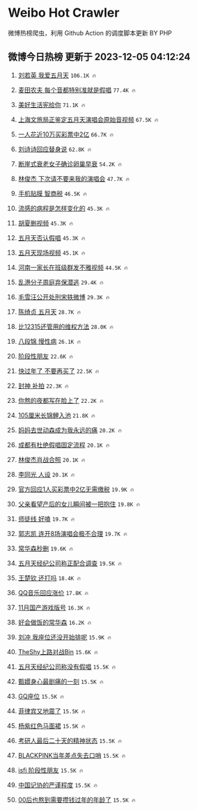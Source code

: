 # Weibo Hot Crawler 



微博热榜爬虫，利用 Github Action 的调度脚本更新 BY PHP 


## 微博今日热榜 更新于 2023-12-05 04:12:24 
1. [刘若英 我爱五月天](https://s.weibo.com/weibo?q=%E5%88%98%E8%8B%A5%E8%8B%B1%20%E6%88%91%E7%88%B1%E4%BA%94%E6%9C%88%E5%A4%A9&t=31&band_rank=1&Refer=top) `106.1K 🔥` 

1. [麦田农夫 每个音都特别准就是假唱](https://s.weibo.com/weibo?q=%E9%BA%A6%E7%94%B0%E5%86%9C%E5%A4%AB%20%E6%AF%8F%E4%B8%AA%E9%9F%B3%E9%83%BD%E7%89%B9%E5%88%AB%E5%87%86%E5%B0%B1%E6%98%AF%E5%81%87%E5%94%B1&t=31&band_rank=2&Refer=top) `77.4K 🔥` 

1. [美好生活宪给你](https://s.weibo.com/weibo?q=%23%E7%BE%8E%E5%A5%BD%E7%94%9F%E6%B4%BB%E5%AE%AA%E7%BB%99%E4%BD%A0%23&t=31&band_rank=3&Refer=top) `71.1K 🔥` 

1. [上海文旅局正鉴定五月天演唱会原始音视频](https://s.weibo.com/weibo?q=%23%E4%B8%8A%E6%B5%B7%E6%96%87%E6%97%85%E5%B1%80%E6%AD%A3%E9%89%B4%E5%AE%9A%E4%BA%94%E6%9C%88%E5%A4%A9%E6%BC%94%E5%94%B1%E4%BC%9A%E5%8E%9F%E5%A7%8B%E9%9F%B3%E8%A7%86%E9%A2%91%23&t=31&band_rank=4&Refer=top) `67.5K 🔥` 

1. [一人花近10万买彩票中2亿](https://s.weibo.com/weibo?q=%23%E4%B8%80%E4%BA%BA%E8%8A%B1%E8%BF%9110%E4%B8%87%E4%B9%B0%E5%BD%A9%E7%A5%A8%E4%B8%AD2%E4%BA%BF%23&t=31&band_rank=5&Refer=top) `66.7K 🔥` 

1. [刘诗诗回应替身说](https://s.weibo.com/weibo?q=%E5%88%98%E8%AF%97%E8%AF%97%E5%9B%9E%E5%BA%94%E6%9B%BF%E8%BA%AB%E8%AF%B4&t=31&band_rank=6&Refer=top) `62.8K 🔥` 

1. [断崖式衰老女子确诊卵巢早衰](https://s.weibo.com/weibo?q=%23%E6%96%AD%E5%B4%96%E5%BC%8F%E8%A1%B0%E8%80%81%E5%A5%B3%E5%AD%90%E7%A1%AE%E8%AF%8A%E5%8D%B5%E5%B7%A2%E6%97%A9%E8%A1%B0%23&t=31&band_rank=7&Refer=top) `54.2K 🔥` 

1. [林俊杰 下次请不要来我的演唱会](https://s.weibo.com/weibo?q=%E6%9E%97%E4%BF%8A%E6%9D%B0%20%E4%B8%8B%E6%AC%A1%E8%AF%B7%E4%B8%8D%E8%A6%81%E6%9D%A5%E6%88%91%E7%9A%84%E6%BC%94%E5%94%B1%E4%BC%9A&t=31&band_rank=8&Refer=top) `47.7K 🔥` 

1. [手机贴膜 智商税](https://s.weibo.com/weibo?q=%E6%89%8B%E6%9C%BA%E8%B4%B4%E8%86%9C%20%E6%99%BA%E5%95%86%E7%A8%8E&t=31&band_rank=9&Refer=top) `46.5K 🔥` 

1. [流感的病程是怎样变化的](https://s.weibo.com/weibo?q=%23%E6%B5%81%E6%84%9F%E7%9A%84%E7%97%85%E7%A8%8B%E6%98%AF%E6%80%8E%E6%A0%B7%E5%8F%98%E5%8C%96%E7%9A%84%23&t=31&band_rank=10&Refer=top) `45.3K 🔥` 

1. [胡夏删视频](https://s.weibo.com/weibo?q=%E8%83%A1%E5%A4%8F%E5%88%A0%E8%A7%86%E9%A2%91&t=31&band_rank=11&Refer=top) `45.3K 🔥` 

1. [五月天否认假唱](https://s.weibo.com/weibo?q=%E4%BA%94%E6%9C%88%E5%A4%A9%E5%90%A6%E8%AE%A4%E5%81%87%E5%94%B1&t=31&band_rank=12&Refer=top) `45.3K 🔥` 

1. [五月天现场视频](https://s.weibo.com/weibo?q=%E4%BA%94%E6%9C%88%E5%A4%A9%E7%8E%B0%E5%9C%BA%E8%A7%86%E9%A2%91&t=31&band_rank=13&Refer=top) `45.1K 🔥` 

1. [河南一家长在班级群发不雅视频](https://s.weibo.com/weibo?q=%23%E6%B2%B3%E5%8D%97%E4%B8%80%E5%AE%B6%E9%95%BF%E5%9C%A8%E7%8F%AD%E7%BA%A7%E7%BE%A4%E5%8F%91%E4%B8%8D%E9%9B%85%E8%A7%86%E9%A2%91%23&t=31&band_rank=14&Refer=top) `44.5K 🔥` 

1. [乱港分子周庭弃保潜逃](https://s.weibo.com/weibo?q=%23%E4%B9%B1%E6%B8%AF%E5%88%86%E5%AD%90%E5%91%A8%E5%BA%AD%E5%BC%83%E4%BF%9D%E6%BD%9C%E9%80%83%23&t=31&band_rank=15&Refer=top) `29.4K 🔥` 

1. [毛雪汪公开处刑宋轶微博](https://s.weibo.com/weibo?q=%E6%AF%9B%E9%9B%AA%E6%B1%AA%E5%85%AC%E5%BC%80%E5%A4%84%E5%88%91%E5%AE%8B%E8%BD%B6%E5%BE%AE%E5%8D%9A&t=31&band_rank=16&Refer=top) `29.3K 🔥` 

1. [陈绮贞 五月天](https://s.weibo.com/weibo?q=%E9%99%88%E7%BB%AE%E8%B4%9E%20%E4%BA%94%E6%9C%88%E5%A4%A9&t=31&band_rank=17&Refer=top) `28.7K 🔥` 

1. [比12315还管用的维权方法](https://s.weibo.com/weibo?q=%E6%AF%9412315%E8%BF%98%E7%AE%A1%E7%94%A8%E7%9A%84%E7%BB%B4%E6%9D%83%E6%96%B9%E6%B3%95&t=31&band_rank=18&Refer=top) `28.0K 🔥` 

1. [八段锦 慢性病](https://s.weibo.com/weibo?q=%E5%85%AB%E6%AE%B5%E9%94%A6%20%E6%85%A2%E6%80%A7%E7%97%85&t=31&band_rank=19&Refer=top) `26.1K 🔥` 

1. [阶段性朋友](https://s.weibo.com/weibo?q=%23%E9%98%B6%E6%AE%B5%E6%80%A7%E6%9C%8B%E5%8F%8B%23&t=31&band_rank=20&Refer=top) `22.6K 🔥` 

1. [快过年了 不要再买了](https://s.weibo.com/weibo?q=%E5%BF%AB%E8%BF%87%E5%B9%B4%E4%BA%86%20%E4%B8%8D%E8%A6%81%E5%86%8D%E4%B9%B0%E4%BA%86&t=31&band_rank=21&Refer=top) `22.5K 🔥` 

1. [封神 补拍](https://s.weibo.com/weibo?q=%E5%B0%81%E7%A5%9E%20%E8%A1%A5%E6%8B%8D&t=31&band_rank=22&Refer=top) `22.3K 🔥` 

1. [你熬的夜都写在脸上了](https://s.weibo.com/weibo?q=%23%E4%BD%A0%E7%86%AC%E7%9A%84%E5%A4%9C%E9%83%BD%E5%86%99%E5%9C%A8%E8%84%B8%E4%B8%8A%E4%BA%86%23&t=31&band_rank=23&Refer=top) `22.2K 🔥` 

1. [105厘米长锦鲤入池](https://s.weibo.com/weibo?q=%23105%E5%8E%98%E7%B1%B3%E9%95%BF%E9%94%A6%E9%B2%A4%E5%85%A5%E6%B1%A0%23&t=31&band_rank=24&Refer=top) `21.8K 🔥` 

1. [妈妈去世动森成为我永远的痛](https://s.weibo.com/weibo?q=%E5%A6%88%E5%A6%88%E5%8E%BB%E4%B8%96%E5%8A%A8%E6%A3%AE%E6%88%90%E4%B8%BA%E6%88%91%E6%B0%B8%E8%BF%9C%E7%9A%84%E7%97%9B&t=31&band_rank=25&Refer=top) `20.2K 🔥` 

1. [成都有杜绝假唱固定流程](https://s.weibo.com/weibo?q=%23%E6%88%90%E9%83%BD%E6%9C%89%E6%9D%9C%E7%BB%9D%E5%81%87%E5%94%B1%E5%9B%BA%E5%AE%9A%E6%B5%81%E7%A8%8B%23&t=31&band_rank=26&Refer=top) `20.1K 🔥` 

1. [林俊杰肖战合照](https://s.weibo.com/weibo?q=%23%E6%9E%97%E4%BF%8A%E6%9D%B0%E8%82%96%E6%88%98%E5%90%88%E7%85%A7%23&t=31&band_rank=27&Refer=top) `20.1K 🔥` 

1. [李同光 人设](https://s.weibo.com/weibo?q=%E6%9D%8E%E5%90%8C%E5%85%89%20%E4%BA%BA%E8%AE%BE&t=31&band_rank=28&Refer=top) `20.1K 🔥` 

1. [官方回应1人买彩票中2亿无需缴税](https://s.weibo.com/weibo?q=%23%E5%AE%98%E6%96%B9%E5%9B%9E%E5%BA%941%E4%BA%BA%E4%B9%B0%E5%BD%A9%E7%A5%A8%E4%B8%AD2%E4%BA%BF%E6%97%A0%E9%9C%80%E7%BC%B4%E7%A8%8E%23&t=31&band_rank=29&Refer=top) `19.9K 🔥` 

1. [父亲看望产后的女儿瞬间被一把抱住](https://s.weibo.com/weibo?q=%23%E7%88%B6%E4%BA%B2%E7%9C%8B%E6%9C%9B%E4%BA%A7%E5%90%8E%E7%9A%84%E5%A5%B3%E5%84%BF%E7%9E%AC%E9%97%B4%E8%A2%AB%E4%B8%80%E6%8A%8A%E6%8A%B1%E4%BD%8F%23&t=31&band_rank=30&Refer=top) `19.8K 🔥` 

1. [师徒线 好嗑](https://s.weibo.com/weibo?q=%E5%B8%88%E5%BE%92%E7%BA%BF%20%E5%A5%BD%E5%97%91&t=31&band_rank=31&Refer=top) `19.7K 🔥` 

1. [郭志凯 连开8场演唱会极不合理](https://s.weibo.com/weibo?q=%E9%83%AD%E5%BF%97%E5%87%AF%20%E8%BF%9E%E5%BC%808%E5%9C%BA%E6%BC%94%E5%94%B1%E4%BC%9A%E6%9E%81%E4%B8%8D%E5%90%88%E7%90%86&t=31&band_rank=32&Refer=top) `19.7K 🔥` 

1. [常华森秒删](https://s.weibo.com/weibo?q=%23%E5%B8%B8%E5%8D%8E%E6%A3%AE%E7%A7%92%E5%88%A0%23&t=31&band_rank=33&Refer=top) `19.6K 🔥` 

1. [五月天经纪公司称正配合调查](https://s.weibo.com/weibo?q=%23%E4%BA%94%E6%9C%88%E5%A4%A9%E7%BB%8F%E7%BA%AA%E5%85%AC%E5%8F%B8%E7%A7%B0%E6%AD%A3%E9%85%8D%E5%90%88%E8%B0%83%E6%9F%A5%23&t=31&band_rank=34&Refer=top) `19.5K 🔥` 

1. [王楚钦 还打吗](https://s.weibo.com/weibo?q=%E7%8E%8B%E6%A5%9A%E9%92%A6%20%E8%BF%98%E6%89%93%E5%90%97&t=31&band_rank=35&Refer=top) `18.4K 🔥` 

1. [QQ音乐回应涨价](https://s.weibo.com/weibo?q=%23QQ%E9%9F%B3%E4%B9%90%E5%9B%9E%E5%BA%94%E6%B6%A8%E4%BB%B7%23&t=31&band_rank=36&Refer=top) `17.8K 🔥` 

1. [11月国产游戏版号](https://s.weibo.com/weibo?q=%2311%E6%9C%88%E5%9B%BD%E4%BA%A7%E6%B8%B8%E6%88%8F%E7%89%88%E5%8F%B7%23&t=31&band_rank=37&Refer=top) `16.3K 🔥` 

1. [好会做饭的常华森](https://s.weibo.com/weibo?q=%E5%A5%BD%E4%BC%9A%E5%81%9A%E9%A5%AD%E7%9A%84%E5%B8%B8%E5%8D%8E%E6%A3%AE&t=31&band_rank=38&Refer=top) `16.2K 🔥` 

1. [刘冲 我座位还没开始排呢](https://s.weibo.com/weibo?q=%E5%88%98%E5%86%B2%20%E6%88%91%E5%BA%A7%E4%BD%8D%E8%BF%98%E6%B2%A1%E5%BC%80%E5%A7%8B%E6%8E%92%E5%91%A2&t=31&band_rank=39&Refer=top) `15.9K 🔥` 

1. [TheShy上路对战Bin](https://s.weibo.com/weibo?q=%23TheShy%E4%B8%8A%E8%B7%AF%E5%AF%B9%E6%88%98Bin%23&t=31&band_rank=40&Refer=top) `15.6K 🔥` 

1. [五月天经纪公司称没有假唱](https://s.weibo.com/weibo?q=%23%E4%BA%94%E6%9C%88%E5%A4%A9%E7%BB%8F%E7%BA%AA%E5%85%AC%E5%8F%B8%E7%A7%B0%E6%B2%A1%E6%9C%89%E5%81%87%E5%94%B1%23&t=31&band_rank=41&Refer=top) `15.5K 🔥` 

1. [甄嬛身心最剧痛的一刻](https://s.weibo.com/weibo?q=%E7%94%84%E5%AC%9B%E8%BA%AB%E5%BF%83%E6%9C%80%E5%89%A7%E7%97%9B%E7%9A%84%E4%B8%80%E5%88%BB&t=31&band_rank=42&Refer=top) `15.5K 🔥` 

1. [GQ座位](https://s.weibo.com/weibo?q=GQ%E5%BA%A7%E4%BD%8D&t=31&band_rank=43&Refer=top) `15.5K 🔥` 

1. [菲律宾又地震了](https://s.weibo.com/weibo?q=%23%E8%8F%B2%E5%BE%8B%E5%AE%BE%E5%8F%88%E5%9C%B0%E9%9C%87%E4%BA%86%23&t=31&band_rank=44&Refer=top) `15.5K 🔥` 

1. [杨紫红色马面裙](https://s.weibo.com/weibo?q=%E6%9D%A8%E7%B4%AB%E7%BA%A2%E8%89%B2%E9%A9%AC%E9%9D%A2%E8%A3%99&t=31&band_rank=45&Refer=top) `15.5K 🔥` 

1. [考研人最后二十天的精神状态](https://s.weibo.com/weibo?q=%23%E8%80%83%E7%A0%94%E4%BA%BA%E6%9C%80%E5%90%8E%E4%BA%8C%E5%8D%81%E5%A4%A9%E7%9A%84%E7%B2%BE%E7%A5%9E%E7%8A%B6%E6%80%81%23&t=31&band_rank=46&Refer=top) `15.5K 🔥` 

1. [BLACKPINK当年差点失去口哨](https://s.weibo.com/weibo?q=%23BLACKPINK%E5%BD%93%E5%B9%B4%E5%B7%AE%E7%82%B9%E5%A4%B1%E5%8E%BB%E5%8F%A3%E5%93%A8%23&t=31&band_rank=47&Refer=top) `15.5K 🔥` 

1. [isfj 阶段性朋友](https://s.weibo.com/weibo?q=isfj%20%E9%98%B6%E6%AE%B5%E6%80%A7%E6%9C%8B%E5%8F%8B&t=31&band_rank=48&Refer=top) `15.5K 🔥` 

1. [中国记协的严谨程度](https://s.weibo.com/weibo?q=%E4%B8%AD%E5%9B%BD%E8%AE%B0%E5%8D%8F%E7%9A%84%E4%B8%A5%E8%B0%A8%E7%A8%8B%E5%BA%A6&t=31&band_rank=49&Refer=top) `15.5K 🔥` 

1. [00后也熬到需要攒钱过年的年龄了](https://s.weibo.com/weibo?q=%2300%E5%90%8E%E4%B9%9F%E7%86%AC%E5%88%B0%E9%9C%80%E8%A6%81%E6%94%92%E9%92%B1%E8%BF%87%E5%B9%B4%E7%9A%84%E5%B9%B4%E9%BE%84%E4%BA%86%23&t=31&band_rank=50&Refer=top) `15.5K 🔥` 

